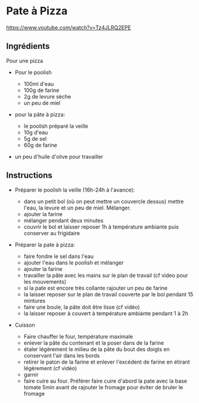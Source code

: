 # Pate à Pizza

https://www.youtube.com/watch?v=Tz4JLRQ2EPE

## Ingrédients

Pour une pizza

- Pour le poolish
  - 100ml d'eau
  - 100g de farine
  - 2g de levure sèche
  - un peu de miel

- pour la pâte à pizza:
  - le poolish préparé la veille
  - 10g d'eau
  - 5g de sel
  - 60g de farine

+ un peu d'huile d'olive pour travailler

## Instructions

- Préparer le poolish la veille (16h-24h à l'avance):
  - dans un petit bol (où on peut mettre un couvercle dessus) mettre l'eau, la levure et un peu de miel. Mélanger.
  - ajouter la farine
  - mélanger pendant deux minutes 
  - couvrir le bol et laisser reposer 1h à température ambiante puis conserver au frigidaire

- Préparer la pate à pizza:
  - faire fondre le sel dans l'eau
  - ajouter l'eau dans le poolish et mélanger
  - ajouter la farine
  - travailler la pâte avec les mains sur le plan de travail (cf video pour les mouvements)
  - si la pate est encore très collante rajouter un peu de farine
  - la laisser reposer sur le plan de travail couverte par le bol pendant 15 mintures
  - faire une boule, la pâte doit être lisse (cf vidéo)
  - la laisser reposer à couvert à température ambiante pendant 1 à 2h

- Cuisson
  - Faire chauffer le four, température maximale
  - enlever la pâte du contenant et la poser dans de la farine
  - étaler légèrement le milieu de la pâte du bout des doigts en conservant l'air dans les bords
  - retirer le paton de la farine et enlever l'excédent de farine en étirant légèrement (cf vidéo)
  - garnir
  - faire cuire au four. Préférer faire cuire d'abord la pate avec la base tomate 5min avant de rajouter le fromage pour éviter de bruler le fromage
